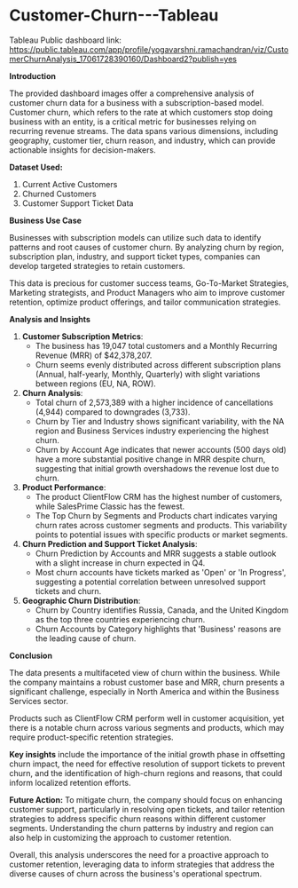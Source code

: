 # Customer-Churn---Tableau

Tableau Public dashboard link: https://public.tableau.com/app/profile/yogavarshni.ramachandran/viz/CustomerChurnAnalysis_17061728390160/Dashboard2?publish=yes

**Introduction**

The provided dashboard images offer a comprehensive analysis of customer churn data for a business with a subscription-based model. Customer churn, which refers to the rate at which customers stop doing business with an entity, is a critical metric for businesses relying on recurring revenue streams. The data spans various dimensions, including geography, customer tier, churn reason, and industry, which can provide actionable insights for decision-makers.

**Dataset Used:**

1. Current Active Customers 
2. Churned Customers
3. Customer Support Ticket Data

**Business Use Case**

Businesses with subscription models can utilize such data to identify patterns and root causes of customer churn. By analyzing churn by region, subscription plan, industry, and support ticket types, companies can develop targeted strategies to retain customers. 

This data is precious for customer success teams, Go-To-Market Strategies, Marketing strategists, and Product Managers who aim to improve customer retention, optimize product offerings, and tailor communication strategies.

**Analysis and Insights**

1. **Customer Subscription Metrics**:
    - The business has 19,047 total customers and a Monthly Recurring Revenue (MRR) of $42,378,207.
    - Churn seems evenly distributed across different subscription plans (Annual, half-yearly, Monthly, Quarterly) with slight variations between regions (EU, NA, ROW).
2. **Churn Analysis**:
    - Total churn of 2,573,389 with a higher incidence of cancellations (4,944) compared to downgrades (3,733).
    - Churn by Tier and Industry shows significant variability, with the NA region and Business Services industry experiencing the highest churn.
    - Churn by Account Age indicates that newer accounts (500 days old) have a more substantial positive change in MRR despite churn, suggesting that initial growth overshadows the revenue lost due to churn.
3. **Product Performance**:
    - The product ClientFlow CRM has the highest number of customers, while SalesPrime Classic has the fewest.
    - The Top Churn by Segments and Products chart indicates varying churn rates across customer segments and products. This variability points to potential issues with specific products or market segments.
4. **Churn Prediction and Support Ticket Analysis**:
    - Churn Prediction by Accounts and MRR suggests a stable outlook with a slight increase in churn expected in Q4.
    - Most churn accounts have tickets marked as 'Open' or 'In Progress', suggesting a potential correlation between unresolved support tickets and churn.
5. **Geographic Churn Distribution**:
    - Churn by Country identifies Russia, Canada, and the United Kingdom as the top three countries experiencing churn.
    - Churn Accounts by Category highlights that 'Business' reasons are the leading cause of churn.

**Conclusion**

The data presents a multifaceted view of churn within the business. While the company maintains a robust customer base and MRR, churn presents a significant challenge, especially in North America and within the Business Services sector.

Products such as ClientFlow CRM perform well in customer acquisition, yet there is a notable churn across various segments and products, which may require product-specific retention strategies.

**Key insights** include the importance of the initial growth phase in offsetting churn impact, the need for effective resolution of support tickets to prevent churn, and the identification of high-churn regions and reasons, that could inform localized retention efforts.

**Future Action:**
To mitigate churn, the company should focus on enhancing customer support, particularly in resolving open tickets, and tailor retention strategies to address specific churn reasons within different customer segments. Understanding the churn patterns by industry and region can also help in customizing the approach to customer retention.

Overall, this analysis underscores the need for a proactive approach to customer retention, leveraging data to inform strategies that address the diverse causes of churn across the business's operational spectrum.
